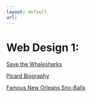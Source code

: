 ```yaml
---
layout: default
url:
---
```


# Web Design 1:
[Save the Whalesharks](/savethewhalesharks)

[Picard Biography](/picard_biography)

[Famous New Orleans Sno-Balls](/snoballs)
